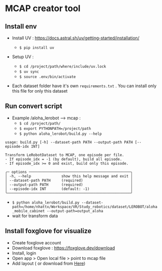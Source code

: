 # MCAP creator tool


## Install env 
- Install UV : https://docs.astral.sh/uv/getting-started/installation/
  - `$ pip install uv`

- Setup UV :
  - `$ cd /project/path/where/include/uv.lock`
  - `$ uv sync`
  - `$ source .env/bin/activate`

- Each dataset folder have it's own `requirements.txt` . You can install only this file for only this dataset

## Run convert script
- Example /aloha_lerobot --> mcap :
  - `$ cd /project/path/`
  - `$ export PYTHONPATH=/project/path`
  - `$ python aloha_lerobot/build.py --help`
```
usage: build.py [-h] --dataset-path PATH --output-path PATH [--episode-idx INT]

Transform LeRobotDataset to MCAP, one episode per file.
- If episode_idx = -1 (by default), build all episode.
- If episode_idx >= 0 and exist, build only this episode.

╭─ options ───────────────────────────────────────────────╮
│ -h, --help              show this help message and exit │
│ --dataset-path PATH     (required)                      │
│ --output-path PATH      (required)                      │
│ --episode-idx INT       (default: -1)                   │
╰─────────────────────────────────────────────────────────╯

``` 
  - `$ python aloha_lerobot/build.py --dataset-path=/home/nhattx/Workspace/VR/Study_robotics/dataset/LEROBOT/aloha_mobile_cabinet --output-path=output_aloha`
  - wait for transform data


## Install foxglove for visualize

- Create foxglove account
- Download foxglove : https://foxglove.dev/download
- Install, login
- Open app > Open local file > point to mcap file
- Add layout ( or download from  [Here](https://vingroupjsc-my.sharepoint.com/:u:/g/personal/vr_project01_vingroup_net/EQPjUiuQjqBLjUuADBPV8nMBuhlbyg0HBJ9osjh7AWzUFg?e=JJLx0d))
 


